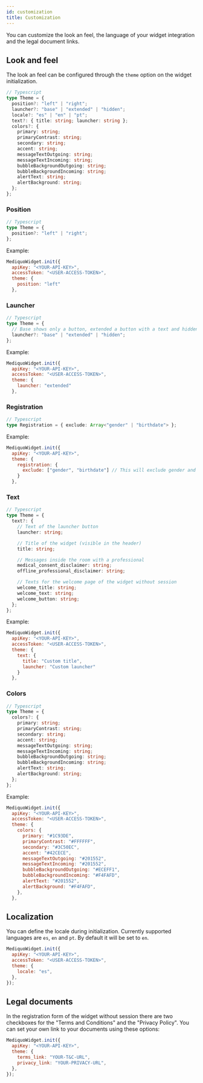 ```yaml
---
id: customization
title: Customization
---
```


You can customize the look an feel, the language of your widget integration and the legal document links.

## Look and feel

The look an feel can be configured through the `theme` option on the widget initialization.

```ts
// Typescript
type Theme = {
  position?: "left" | "right";
  launcher?: "base" | "extended" | "hidden";
  locale?: "es" | "en" | "pt";
  text?: { title: string; launcher: string };
  colors?: {
    primary: string;
    primaryContrast: string;
    secondary: string;
    accent: string;
    messageTextOutgoing: string;
    messageTextIncoming: string;
    bubbleBackgroundOutgoing: string;
    bubbleBackgroundIncoming: string;
    alertText: string;
    alertBackground: string;
  };
};
```

### Position

```ts
// Typescript
type Theme = {
  position?: "left" | "right";
};
```

Example:

```js
MediquoWidget.init({
  apiKey: "<YOUR-API-KEY>",
  accessToken: "<USER-ACCESS-TOKEN>",
  theme: {
    position: "left"
  },
```

### Launcher

```ts
// Typescript
type Theme = {
  // Base shows only a button, extended a button with a text and hidden does not show the launcher.
  launcher?: "base" | "extended" | "hidden";
};
```

Example:

```js
MediquoWidget.init({
  apiKey: "<YOUR-API-KEY>",
  accessToken: "<USER-ACCESS-TOKEN>",
  theme: {
    launcher: "extended"
  },
```

### Registration

```ts
// Typescript
type Registration = { exclude: Array<"gender" | "birthdate"> };
```

Example:

```js
MediquoWidget.init({
  apiKey: "<YOUR-API-KEY>",
  theme: {
    registration: {
      exclude: ["gender", "birthdate"] // This will exclude gender and birthdate fields from temporal patient registration form.
    }
  },
```

### Text

```ts
// Typescript
type Theme = {
  text?: {
    // Text of the launcher button
    launcher: string;

    // Title of the widget (visible in the header)
    title: string;

    // Messages inside the room with a professional
    medical_consent_disclaimer: string;
    offline_professional_disclaimer: string;

    // Texts for the welcome page of the widget without session
    welcome_title: string;
    welcome_text: string;
    welcome_button: string;
  };
};
```

Example:

```js
MediquoWidget.init({
  apiKey: "<YOUR-API-KEY>",
  accessToken: "<USER-ACCESS-TOKEN>",
  theme: {
    text: {
      title: "Custom title",
      launcher: "Custom launcher"
    }
  },
```

### Colors

```ts
// Typescript
type Theme = {
  colors?: {
    primary: string;
    primaryContrast: string;
    secondary: string;
    accent: string;
    messageTextOutgoing: string;
    messageTextIncoming: string;
    bubbleBackgroundOutgoing: string;
    bubbleBackgroundIncoming: string;
    alertText: string;
    alertBackground: string;
  };
};
```

Example:

```js
MediquoWidget.init({
  apiKey: "<YOUR-API-KEY>",
  accessToken: "<USER-ACCESS-TOKEN>",
  theme: {
    colors: {
      primary: "#1C93DE",
      primaryContrast: "#FFFFFF",
      secondary: "#3C50EC",
      accent: "#42CECE",
      messageTextOutgoing: "#201552",
      messageTextIncoming: "#201552",
      bubbleBackgroundOutgoing: "#ECEFF1",
      bubbleBackgroundIncoming: "#F4FAFD",
      alertText: "#201552",
      alertBackground: "#F4FAFD",
    },
  },
```

## Localization

You can define the locale during initialization. Currently supported languages are `es`, `en` and `pt`. By default it will be set to `en`.

```js
MediquoWidget.init({
  apiKey: "<YOUR-API-KEY>",
  accessToken: "<USER-ACCESS-TOKEN>",
  theme: {
    locale: "es",
  },
});
```

## Legal documents

In the registration form of the widget without session there are two checkboxes for the "Terms and Conditions" and the "Privacy Policy". You can set your own link to your documents using these options:

```js
MediquoWidget.init({
  apiKey: "<YOUR-API-KEY>",
  theme: {
    terms_link: "YOUR-T&C-URL",
    privacy_link: "YOUR-PRIVACY-URL",
  },
});
```
